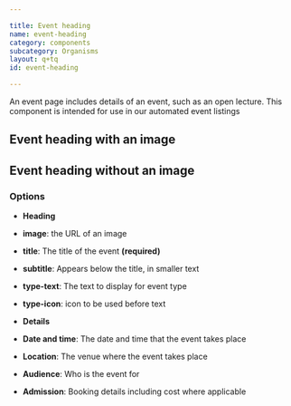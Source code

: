```yaml
---

title: Event heading
name: event-heading
category: components
subcategory: Organisms
layout: q+tq
id: event-heading

---
```


<div class="lead"><p>An event page includes details of an event, such as an open lecture. This component is intended for use in our automated event listings</p></div>

## Event heading with an image

<script>
    component("event-heading",{ "image": "https://www.york.ac.uk/media/news-and-events/publiclectures/19-20/800%20x%20400%20OL%20banner%20-%20beige.jpg", "title": "Watch again - York Festival of Ideas 2019: Farid Chenoune discusses Is Fashion Only French?", "type-text": "Talk", "type-icon": "comment", "datetime": "Friday 19 June 2020, 6pm to 11.59pm", "location": "Online event", "audience": "Open to alumni, staff, students, the public", "admission": "Free admission, booking not required"});
</script>

## Event heading without an image

<script>
    component("event-heading",{"title": "Watch again - York Festival of Ideas 2019: Farid Chenoune discusses Is Fashion Only French?", "type-text": "Talk", "type-icon": "comment", "datetime": "Friday 19 June 2020, 6pm to 11.59pm", "location": "Online event", "audience": "Open to alumni, staff, students, the public", "admission": "Free admission, booking not required"});
</script>



### Options

* **Heading**
 * **image**: the URL of an image
 * **title**: The title of the event **(required)**
 * **subtitle**: Appears below the title, in smaller text
 * **type-text**: The text to display for event type
 * **type-icon**: icon to be used before text

* **Details**
 * **Date and time**: The date and time that the event takes place
 * **Location**: The venue where the event takes place
 * **Audience**: Who is the event for
 * **Admission**: Booking details including cost where applicable